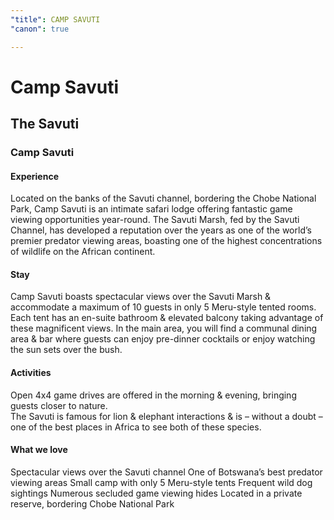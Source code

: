 ```yaml
---
"title": CAMP SAVUTI
"canon": true

---
```


# Camp Savuti
## The Savuti
### Camp Savuti

#### Experience
Located on the banks of the Savuti channel, bordering the Chobe National Park, Camp Savuti is an intimate safari lodge offering fantastic game viewing opportunities year-round.
The Savuti Marsh, fed by the Savuti Channel, has developed a reputation over the years as one of the world’s premier predator viewing areas, boasting one of the highest concentrations of wildlife on the African continent.

#### Stay
Camp Savuti boasts spectacular views over the Savuti Marsh &amp; accommodate a maximum of 10 guests in only 5 Meru-style tented rooms.  Each tent has an en-suite bathroom &amp; elevated balcony taking advantage of these magnificent views.
In the main area, you will find a communal dining area &amp; bar where guests can enjoy pre-dinner cocktails or enjoy watching the sun sets over the bush.

#### Activities
Open 4x4 game drives are offered in the morning &amp; evening, bringing guests closer to nature.  
The Savuti is famous for lion &amp; elephant interactions &amp; is – without a doubt – one of the best places in Africa to see both of these species.


#### What we love
Spectacular views over the Savuti channel
One of Botswana’s best predator viewing areas
Small camp with only 5 Meru-style tents
Frequent wild dog sightings
Numerous secluded game viewing hides
Located in a private reserve, bordering Chobe National Park